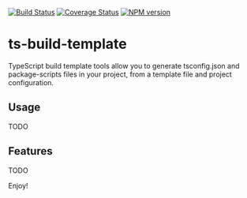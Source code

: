 [![Build Status](https://travis-ci.org/openhoat/ts-build-template.svg?branch=master)](https://travis-ci.org/openhoat/ts-build-template)
[![Coverage Status](https://coveralls.io/repos/github/openhoat/ts-build-template/badge.svg?branch=master)](https://coveralls.io/github/openhoat/ts-build-template?branch=master)
[![NPM version](https://badge.fury.io/js/ts-build-template.svg)](http://badge.fury.io/js/ts-build-template)

# ts-build-template

TypeScript build template tools allow you to generate tsconfig.json and package-scripts files in your project, from a template file and project configuration.

## Usage

TODO

## Features

TODO

Enjoy!
